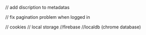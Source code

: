 
// add discription to metadatas

// fix pagination problem when logged in

// cookies // local storage //firebase
//localdb (chrome database)